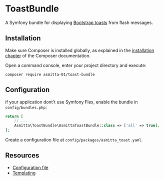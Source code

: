# ToastBundle

A Symfony bundle for displaying [Bootstrap toasts](https://getbootstrap.com/docs/5.3/components/toasts/) from flash messages.

## Installation

Make sure Composer is installed globally, as explained in the
[installation chapter](https://getcomposer.org/doc/00-intro.md)
of the Composer documentation.

Open a command console, enter your project directory and execute:

```console
composer require asmitta-01/toast-bundle
```

## Configuration

if your application dont't use Symfony Flex, enable the bundle in `config/bundles.php`:

```php
return [
    // ...
    Asmitta\ToastBundle\AsmittaToastBundle::class => ['all' => true],
];
```

Create a configuration file at `config/packages/asmitta_toast.yaml`.

## Resources

- [Configuration file](./config.md)
- [Templating](./templating.md)
